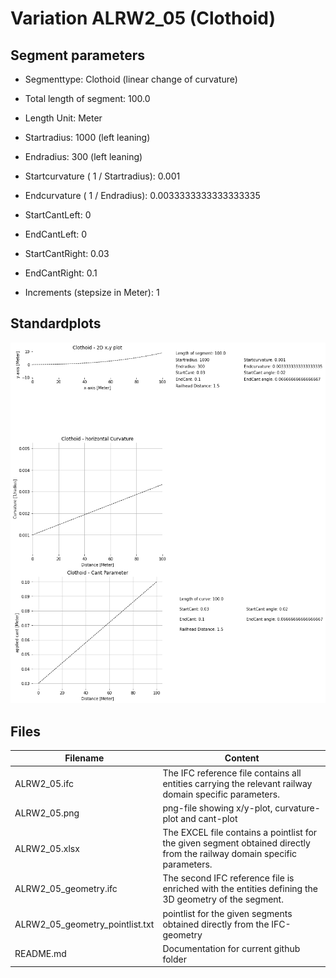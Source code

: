 # Variation ALRW2_05 (Clothoid)

## Segment parameters

* Segmenttype: Clothoid (linear change of curvature)

* Total length of segment: 100.0

* Length Unit: Meter

* Startradius: 1000 (left leaning)

* Endradius: 300 (left leaning)

* Startcurvature ( 1 / Startradius): 0.001

* Endcurvature ( 1 / Endradius): 0.0033333333333333335

* StartCantLeft: 0

* EndCantLeft: 0

* StartCantRight: 0.03

* EndCantRight: 0.1

* Increments (stepsize in Meter): 1

## Standardplots

<img src="./ALRW2_05.png">


## Files


| Filename                      | Content |
| ----------------------------- | --------------------------------------------------------------------------------------------- |
| ALRW2_05.ifc | The IFC reference file contains all entities carrying the relevant railway domain specific parameters. |
| ALRW2_05.png | png-file showing x/y-plot, curvature-plot and cant-plot  |
| ALRW2_05.xlsx | The EXCEL file contains a pointlist for the given segment obtained directly from the railway domain specific parameters.  |
| ALRW2_05_geometry.ifc | The second IFC reference file is enriched with the entities defining the 3D geometry of the segment.  |
| ALRW2_05_geometry_pointlist.txt | pointlist for the given segments obtained directly from the IFC-geometry  |
| README.md | Documentation for current github folder  |


